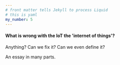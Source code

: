 ```yaml
---
# front matter tells Jekyll to process Liquid
# this is yaml
my_number: 5
---
```


#### What is wrong with the IoT the 'internet of things'? 

Anything? Can we fix it? Can we even define it? 

An essay in many parts.

<!--  {{page.my_number}} -->

<!-- <div id="commento"></div>
<script src="https://cdn.commento.io/js/commento.js"></script> -->
